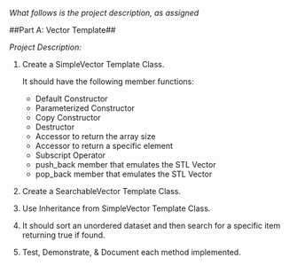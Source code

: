 *What follows is the project description, as assigned*

##Part A:    Vector Template##

*Project Description:*

1. Create a SimpleVector Template Class.

	It should have the following member functions:
	*	Default Constructor
	*	Parameterized Constructor
	*	Copy Constructor
	*	Destructor
	*	Accessor to return the array size
	*	Accessor to return a specific element
	*	Subscript Operator
	*	push_back member that emulates the STL Vector
	*	pop_back member that emulates the STL Vector
	
2. Create a SearchableVector Template Class.
3. Use Inheritance from SimpleVector Template Class.
4. It should sort an unordered dataset and then search for a specific item returning true if found.

5. Test, Demonstrate, & Document each method implemented.
